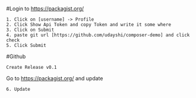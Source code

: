 #Login to https://packagist.org/

```
1. Click on [username] -> Profile
2. Click Show Api Token and copy Token and write it some where
3. Click on Submit
4. paste git url [https://github.com/udayshi/composer-demo] and click check
5. Click Submit
```

#Github
```
Create Release v0.1

```


Go to https://packagist.org/  and update
```
6. Update 
```
